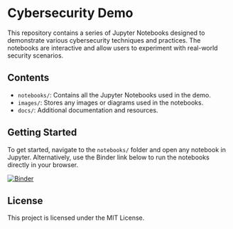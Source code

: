 # Cybersecurity Demo

This repository contains a series of Jupyter Notebooks designed to demonstrate various cybersecurity techniques and practices. The notebooks are interactive and allow users to experiment with real-world security scenarios.

## Contents
- `notebooks/`: Contains all the Jupyter Notebooks used in the demo.
- `images/`: Stores any images or diagrams used in the notebooks.
- `docs/`: Additional documentation and resources.

## Getting Started
To get started, navigate to the `notebooks/` folder and open any notebook in Jupyter. Alternatively, use the Binder link below to run the notebooks directly in your browser.

[![Binder](https://mybinder.org/badge_logo.svg)](https://mybinder.org/v2/gh/batron95/Cybersecurity-Projects/main)

## License
This project is licensed under the MIT License.


